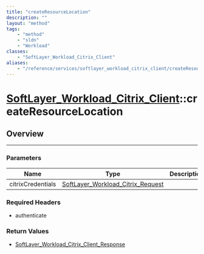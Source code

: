 ```yaml
---
title: "createResourceLocation"
description: ""
layout: "method"
tags:
    - "method"
    - "sldn"
    - "Workload"
classes:
    - "SoftLayer_Workload_Citrix_Client"
aliases:
    - "/reference/services/softlayer_workload_citrix_client/createResourceLocation"
---
```

# [SoftLayer_Workload_Citrix_Client](/reference/services/SoftLayer_Workload_Citrix_Client)::createResourceLocation




## Overview 


-----

### Parameters 
|Name | Type | Description |
| --- | --- | --- |
|citrixCredentials| <a href='/reference/datatypes/SoftLayer_Workload_Citrix_Request'>SoftLayer_Workload_Citrix_Request </a>| |


### Required Headers
* authenticate


### Return Values
* <a href='/reference/datatypes/SoftLayer_Workload_Citrix_Client_Response'>SoftLayer_Workload_Citrix_Client_Response </a>




